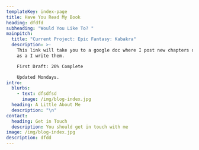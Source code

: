 ```yaml
---
templateKey: index-page
title: Have You Read My Book
heading: dfdfd
subheading: "Would You Like To? "
mainpitch:
  title: "Current Project: Epic Fantasy: Kabakra"
  description: >-
    This link will take you to a google doc where I post new chapters of Kabakra
    as a I write them. 

    First Draft: 20% Complete

    Updated Mondays.
intro:
  blurbs:
    - text: dfsdfsd
      image: /img/blog-index.jpg
  heading: A Little About Me
  description: "\n"
contact:
  heading: Get in Touch
  description: You should get in touch with me
image: /img/blog-index.jpg
description: dfdd
---
```

